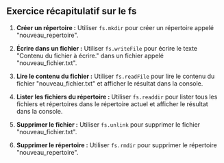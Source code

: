 ## Exercice récapitulatif sur le fs

1. **Créer un répertoire :** Utiliser `fs.mkdir` pour créer un répertoire appelé "nouveau_repertoire".

2. **Écrire dans un fichier :** Utiliser `fs.writeFile` pour écrire le texte "Contenu du fichier à écrire." dans un fichier appelé "nouveau_fichier.txt".

3. **Lire le contenu du fichier :** Utiliser `fs.readFile` pour lire le contenu du fichier "nouveau_fichier.txt" et afficher le résultat dans la console.

4. **Lister les fichiers du répertoire :** Utiliser `fs.readdir` pour lister tous les fichiers et répertoires dans le répertoire actuel et afficher le résultat dans la console.

5. **Supprimer le fichier :** Utiliser `fs.unlink` pour supprimer le fichier "nouveau_fichier.txt".

6. **Supprimer le répertoire :** Utiliser `fs.rmdir` pour supprimer le répertoire "nouveau_repertoire".